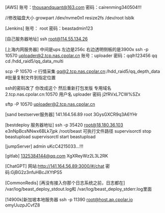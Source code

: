 [AWS]
账号：thousandquant@163.com
密码：cairenming340504!!!

//修改磁盘大小
growpart /dev/nvme0n1
resize2fs /dev/root
lsblk

[Jenkins]
账号： root
密码：beastadmin123

[自己服务器地址]
ssh root@114.55.134.26

[上海内网服务器]
中间是ups 左边是256c 右边透明侧板的是3900x
ssh -p 10570 uploader@2.tcp.nas.cpolar.cn
账号：uploader
密码：qqlh123456
qq
cd /hdd_raid5/qq_data_multi

scp  -P 10570  -r  行情采集  qq@2.tcp.nas.cpolar.cn:/hdd_raid5/qq_depth_data   #批量复制文件到指定位置

ssh的密码改了
你改成这个 然后重新打包发版
专用域名 2.tcp.nas.cpolar.cn:10570
用户名 uploader
密码 j2fRVxL7CW%SZx

sftp -P 10570 uploader@2.tcp.nas.cpolar.cn



[sand bestserver服务器]
141.164.56.89	root	3GysGXCR9q3A6YHr


[bestdeploy 服务器地址]
ssh -p 35420 root@18.180.36.103
e3nNpBcsNNwx6BLk7jpk
/root/beast   可执行文件路径
supervisorctl stop  beastupload
supervisorctl start beastupload


[jumpServer]
admin
uKcC4215033...!!!

[gitlab]
1325384144@qq.com
XgXReyWz2L3L2RK

[ChatGPT]
网站:http://141.164.56.89:3000/#/chat
密码:GjBG2z3nfuHBcJXYtPS5

[CommonRedis]
[再没有接入你那个日志系统之前，日志都在]
/var/log/beast_deploy_stdout.log和
/var/log/beast_deploy_stderr.log里面


[14900k]新加坡本地服务器
ssh -p 11390  root@host.ap.cpolar.io
omyUuzpJCvfZ8

